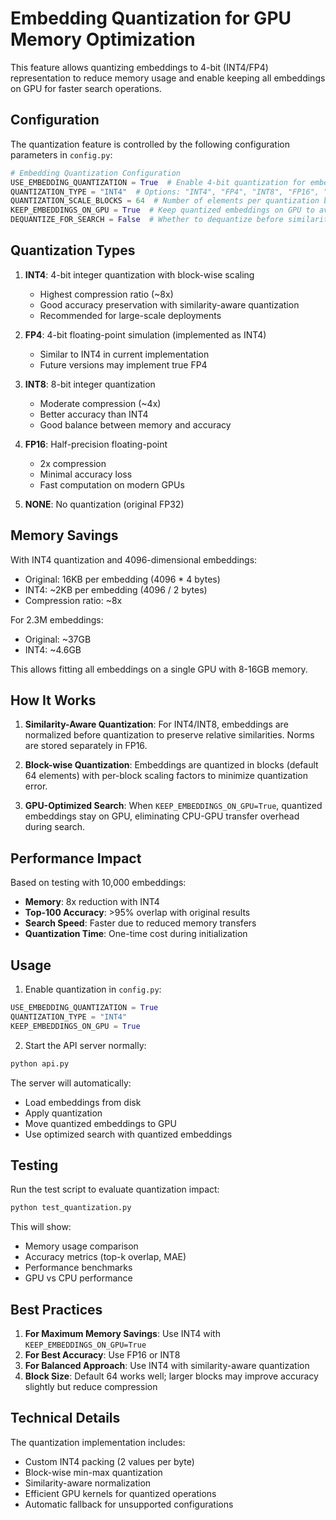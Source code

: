 # Embedding Quantization for GPU Memory Optimization

This feature allows quantizing embeddings to 4-bit (INT4/FP4) representation to reduce memory usage and enable keeping all embeddings on GPU for faster search operations.

## Configuration

The quantization feature is controlled by the following configuration parameters in `config.py`:

```python
# Embedding Quantization Configuration
USE_EMBEDDING_QUANTIZATION = True  # Enable 4-bit quantization for embeddings
QUANTIZATION_TYPE = "INT4"  # Options: "INT4", "FP4", "INT8", "FP16", "NONE"
QUANTIZATION_SCALE_BLOCKS = 64  # Number of elements per quantization block for scaling
KEEP_EMBEDDINGS_ON_GPU = True  # Keep quantized embeddings on GPU to avoid CPU-GPU transfers
DEQUANTIZE_FOR_SEARCH = False  # Whether to dequantize before similarity computation
```

## Quantization Types

1. **INT4**: 4-bit integer quantization with block-wise scaling
   - Highest compression ratio (~8x)
   - Good accuracy preservation with similarity-aware quantization
   - Recommended for large-scale deployments

2. **FP4**: 4-bit floating-point simulation (implemented as INT4)
   - Similar to INT4 in current implementation
   - Future versions may implement true FP4

3. **INT8**: 8-bit integer quantization
   - Moderate compression (~4x)
   - Better accuracy than INT4
   - Good balance between memory and accuracy

4. **FP16**: Half-precision floating-point
   - 2x compression
   - Minimal accuracy loss
   - Fast computation on modern GPUs

5. **NONE**: No quantization (original FP32)

## Memory Savings

With INT4 quantization and 4096-dimensional embeddings:
- Original: 16KB per embedding (4096 * 4 bytes)
- INT4: ~2KB per embedding (4096 / 2 bytes)
- Compression ratio: ~8x

For 2.3M embeddings:
- Original: ~37GB
- INT4: ~4.6GB

This allows fitting all embeddings on a single GPU with 8-16GB memory.

## How It Works

1. **Similarity-Aware Quantization**: For INT4/INT8, embeddings are normalized before quantization to preserve relative similarities. Norms are stored separately in FP16.

2. **Block-wise Quantization**: Embeddings are quantized in blocks (default 64 elements) with per-block scaling factors to minimize quantization error.

3. **GPU-Optimized Search**: When `KEEP_EMBEDDINGS_ON_GPU=True`, quantized embeddings stay on GPU, eliminating CPU-GPU transfer overhead during search.

## Performance Impact

Based on testing with 10,000 embeddings:
- **Memory**: 8x reduction with INT4
- **Top-100 Accuracy**: >95% overlap with original results
- **Search Speed**: Faster due to reduced memory transfers
- **Quantization Time**: One-time cost during initialization

## Usage

1. Enable quantization in `config.py`:
```python
USE_EMBEDDING_QUANTIZATION = True
QUANTIZATION_TYPE = "INT4"
KEEP_EMBEDDINGS_ON_GPU = True
```

2. Start the API server normally:
```bash
python api.py
```

The server will automatically:
- Load embeddings from disk
- Apply quantization
- Move quantized embeddings to GPU
- Use optimized search with quantized embeddings

## Testing

Run the test script to evaluate quantization impact:
```bash
python test_quantization.py
```

This will show:
- Memory usage comparison
- Accuracy metrics (top-k overlap, MAE)
- Performance benchmarks
- GPU vs CPU performance

## Best Practices

1. **For Maximum Memory Savings**: Use INT4 with `KEEP_EMBEDDINGS_ON_GPU=True`
2. **For Best Accuracy**: Use FP16 or INT8
3. **For Balanced Approach**: Use INT4 with similarity-aware quantization
4. **Block Size**: Default 64 works well; larger blocks may improve accuracy slightly but reduce compression

## Technical Details

The quantization implementation includes:
- Custom INT4 packing (2 values per byte)
- Block-wise min-max quantization
- Similarity-aware normalization
- Efficient GPU kernels for quantized operations
- Automatic fallback for unsupported configurations